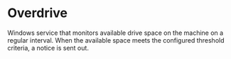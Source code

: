 # Overdrive
Windows service that monitors available drive space on the machine on a regular interval. When the available space meets the configured threshold criteria, a notice is sent out.
